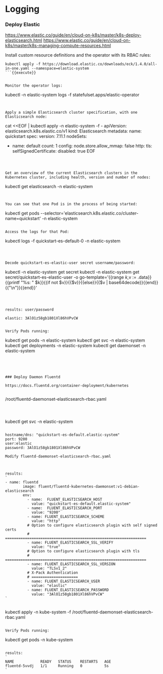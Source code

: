 # Logging

### Deploy Elastic

https://www.elastic.co/guide/en/cloud-on-k8s/master/k8s-deploy-elasticsearch.html
https://www.elastic.co/guide/en/cloud-on-k8s/master/k8s-managing-compute-resources.html

Install custom resource definitions and the operator with its RBAC rules:

``` 
kubectl apply -f https://download.elastic.co/downloads/eck/1.4.0/all-in-one.yaml --namespace=elastic-system
```{{execute}}


Monitor the operator logs:
``` 
kubectl -n elastic-system logs -f statefulset.apps/elastic-operator
```{{execute}}


Apply a simple Elasticsearch cluster specification, with one Elasticsearch node:

``` 
cat <<EOF | kubectl apply  -n elastic-system -f -
apiVersion: elasticsearch.k8s.elastic.co/v1
kind: Elasticsearch
metadata:
  name: quickstart
spec:
  version: 7.11.1
  nodeSets:
  - name: default
    count: 1
    config:
      node.store.allow_mmap: false
  http:
    tls:
      selfSignedCertificate:
        disabled: true
EOF
```{{execute}}



Get an overview of the current Elasticsearch clusters in the Kubernetes cluster, including health, version and number of nodes:
``` 
kubectl get elasticsearch -n elastic-system
```{{execute}}


You can see that one Pod is in the process of being started:
``` 
kubectl get pods --selector='elasticsearch.k8s.elastic.co/cluster-name=quickstart'  -n elastic-system
```{{execute}}

Access the logs for that Pod:
``` 
kubectl logs -f quickstart-es-default-0 -n elastic-system 
```{{execute}}



Decode quickstart-es-elastic-user secret username/password:
``` 
kubectl -n elastic-system get secret
kubectl -n elastic-system get secret/quickstart-es-elastic-user -o go-template='{{range $k,$v := .data}}{{printf "%s: " $k}}{{if not $v}}{{$v}}{{else}}{{$v | base64decode}}{{end}}{{"\n"}}{{end}}'

```{{execute}}



results: user/password

elastic: 3AlO1z58gb1801Xl86hVPvCW


Verify Pods running:
``` 
kubectl get pods -n elastic-system
kubectl get svc -n elastic-system
kubectl get deployments -n elastic-system
kubectl get daemonset -n elastic-system
```{{execute}}




### Deploy Daemon Fluentd

https://docs.fluentd.org/container-deployment/kubernetes


``` 
/root/fluentd-daemonset-elasticsearch-rbac.yaml
```{{open}}



``` 
kubectl get svc  -n elastic-system 
```{{execute}}

hostname/dns: "quickstart-es-default.elastic-system"
port: 9200
user:elastic 
password: 3AlO1z58gb1801Xl86hVPvCW

Modify fluentd-daemonset-elasticsearch-rbac.yaml



results:
`
- name: fluentd
        image: fluent/fluentd-kubernetes-daemonset:v1-debian-elasticsearch
        env:
          - name:  FLUENT_ELASTICSEARCH_HOST
            value: "quickstart-es-default.elastic-system"
          - name:  FLUENT_ELASTICSEARCH_PORT
            value: "9200"
          - name: FLUENT_ELASTICSEARCH_SCHEME
            value: "http"
          # Option to configure elasticsearch plugin with self signed certs
          # ================================================================
          - name: FLUENT_ELASTICSEARCH_SSL_VERIFY
            value: "true"
          # Option to configure elasticsearch plugin with tls
          # ================================================================
          - name: FLUENT_ELASTICSEARCH_SSL_VERSION
            value: "TLSv1_2"
          # X-Pack Authentication
          # =====================
          - name: FLUENT_ELASTICSEARCH_USER
            value: "elastic"
          - name: FLUENT_ELASTICSEARCH_PASSWORD
            value: "3AlO1z58gb1801Xl86hVPvCW"
`


``` 
kubectl apply  -n kube-system -f /root/fluentd-daemonset-elasticsearch-rbac.yaml
```{{execute}}

Verify Pods running:
``` 
kubectl get pods -n kube-system
```{{execute}}

results:
`
NAME            READY   STATUS    RESTARTS   AGE
fluentd-5vvdj   1/1     Running   0          5s
`


